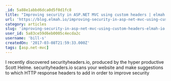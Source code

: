 ```yaml
---
_id: 5a88e1abbd6dca0d5f0d1fc8
title: "Improving security in ASP.NET MVC using custom headers | elmah.io"
url: 'https://blog.elmah.io/improving-security-in-asp-net-mvc-using-custom-headers/'
category: articles
slug: 'improving-security-in-asp-net-mvc-using-custom-headers-elmah-io'
user_id: 5a83ce59d6eb0005c4ecda2c
username: 'bill-s'
createdOn: '2017-03-08T21:59:33.000Z'
tags: [asp.net-mvc]
---
```


I recently discovered securityheaders.io, produced by the hyper productive Scott Helme. securityheaders.io scans your website and make suggestions to which HTTP response headers to add in order to improve security
